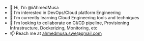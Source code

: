 - 👋 Hi, I’m @iAhmedMusa
- 👀 I’m interested in DevOps/Cloud platform Engineering
- 🌱 I’m currently learning Cloud Engineering tools and techniques
- 💞️ I’m looking to collaborate on CI/CD pipeline, Provisioning Infrastructure, Dockerizing, Monitoring, etc
- 📫 Reach me at ahmedmusa.swe@gmail.com

<!---
iAhmedMusa/iAhmedMusa is a ✨ special ✨ repository because its `README.md` (this file) appears on your GitHub profile.
You can click the Preview link to take a look at your changes.
--->
